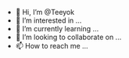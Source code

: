 - 👋 Hi, I’m @Teeyok
- 👀 I’m interested in ...
- 🌱 I’m currently learning ...
- 💞️ I’m looking to collaborate on ...
- 📫 How to reach me ...

<!---
Teeyok/Teeyok is a ✨ special ✨ repository because its `README.md` (this file) appears on your GitHub profile.
You can click the Preview link to take a look at your changes.
--->
